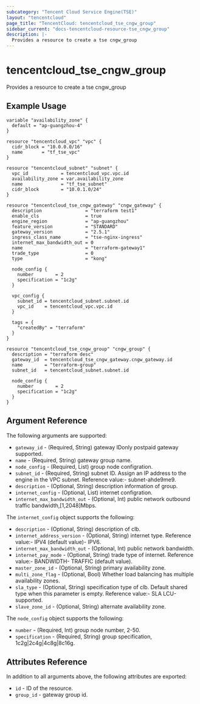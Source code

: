 ```yaml
---
subcategory: "Tencent Cloud Service Engine(TSE)"
layout: "tencentcloud"
page_title: "TencentCloud: tencentcloud_tse_cngw_group"
sidebar_current: "docs-tencentcloud-resource-tse_cngw_group"
description: |-
  Provides a resource to create a tse cngw_group
---
```


# tencentcloud_tse_cngw_group

Provides a resource to create a tse cngw_group

## Example Usage

```hcl
variable "availability_zone" {
  default = "ap-guangzhou-4"
}

resource "tencentcloud_vpc" "vpc" {
  cidr_block = "10.0.0.0/16"
  name       = "tf_tse_vpc"
}

resource "tencentcloud_subnet" "subnet" {
  vpc_id            = tencentcloud_vpc.vpc.id
  availability_zone = var.availability_zone
  name              = "tf_tse_subnet"
  cidr_block        = "10.0.1.0/24"
}

resource "tencentcloud_tse_cngw_gateway" "cngw_gateway" {
  description                = "terraform test1"
  enable_cls                 = true
  engine_region              = "ap-guangzhou"
  feature_version            = "STANDARD"
  gateway_version            = "2.5.1"
  ingress_class_name         = "tse-nginx-ingress"
  internet_max_bandwidth_out = 0
  name                       = "terraform-gateway1"
  trade_type                 = 0
  type                       = "kong"

  node_config {
    number        = 2
    specification = "1c2g"
  }

  vpc_config {
    subnet_id = tencentcloud_subnet.subnet.id
    vpc_id    = tencentcloud_vpc.vpc.id
  }

  tags = {
    "createdBy" = "terraform"
  }
}

resource "tencentcloud_tse_cngw_group" "cngw_group" {
  description = "terraform desc"
  gateway_id  = tencentcloud_tse_cngw_gateway.cngw_gateway.id
  name        = "terraform-group"
  subnet_id   = tencentcloud_subnet.subnet.id

  node_config {
    number        = 2
    specification = "1c2g"
  }
}
```

## Argument Reference

The following arguments are supported:

* `gateway_id` - (Required, String) gateway IDonly postpaid gateway supported.
* `name` - (Required, String) gateway group name.
* `node_config` - (Required, List) group node configration.
* `subnet_id` - (Required, String) subnet ID. Assign an IP address to the engine in the VPC subnet. Reference value:- subnet-ahde9me9.
* `description` - (Optional, String) description information of group.
* `internet_config` - (Optional, List) internet configration.
* `internet_max_bandwidth_out` - (Optional, Int) public network outbound traffic bandwidth,[1,2048]Mbps.

The `internet_config` object supports the following:

* `description` - (Optional, String) description of clb.
* `internet_address_version` - (Optional, String) internet type. Reference value:- IPV4 (default value)- IPV6.
* `internet_max_bandwidth_out` - (Optional, Int) public network bandwidth.
* `internet_pay_mode` - (Optional, String) trade type of internet. Reference value:- BANDWIDTH- TRAFFIC (default value).
* `master_zone_id` - (Optional, String) primary availability zone.
* `multi_zone_flag` - (Optional, Bool) Whether load balancing has multiple availability zones.
* `sla_type` - (Optional, String) specification type of clb. Default shared type when this parameter is empty. Reference value:- SLA LCU-supported.
* `slave_zone_id` - (Optional, String) alternate availability zone.

The `node_config` object supports the following:

* `number` - (Required, Int) group node number, 2-50.
* `specification` - (Required, String) group specification, 1c2g|2c4g|4c8g|8c16g.

## Attributes Reference

In addition to all arguments above, the following attributes are exported:

* `id` - ID of the resource.
* `group_id` - gateway group id.



